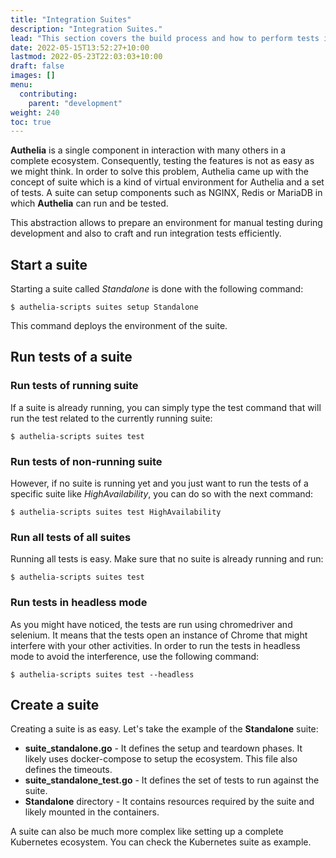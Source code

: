 ```yaml
---
title: "Integration Suites"
description: "Integration Suites."
lead: "This section covers the build process and how to perform tests in development."
date: 2022-05-15T13:52:27+10:00
lastmod: 2022-05-23T22:03:03+10:00
draft: false
images: []
menu:
  contributing:
    parent: "development"
weight: 240
toc: true
---
```


**Authelia** is a single component in interaction with many others in a complete ecosystem. Consequently, testing the
features is not as easy as we might think. In order to solve this problem, Authelia came up with the concept of suite
which is a kind of virtual environment for Authelia and a set of tests. A suite can setup components such as NGINX,
Redis or MariaDB in which **Authelia** can run and be tested.

This abstraction allows to prepare an environment for manual testing during development and also to craft and run
integration tests efficiently.

## Start a suite

Starting a suite called *Standalone* is done with the following command:

```console
$ authelia-scripts suites setup Standalone
```

This command deploys the environment of the suite.

## Run tests of a suite

### Run tests of running suite

If a suite is already running, you can simply type the test command that will run the test related to the currently
running suite:

```console
$ authelia-scripts suites test
```

### Run tests of non-running suite

However, if no suite is running yet and you just want to run the tests of a specific suite like *HighAvailability*, you
can do so with the next command:

```console
$ authelia-scripts suites test HighAvailability
```

### Run all tests of all suites

Running all tests is easy. Make sure that no suite is already running and run:

```console
$ authelia-scripts suites test
```

### Run tests in headless mode

As you might have noticed, the tests are run using chromedriver and selenium. It means that the tests open an instance
of Chrome that might interfere with your other activities. In order to run the tests in headless mode to avoid the
interference, use the following command:

```console
$ authelia-scripts suites test --headless
```

## Create a suite

Creating a suite is as easy. Let's take the example of the **Standalone** suite:

* **suite_standalone.go** - It defines the setup and teardown phases. It likely uses docker-compose to setup the
  ecosystem. This file also defines the timeouts.
* **suite_standalone_test.go** - It defines the set of tests to run against the suite.
* **Standalone** directory - It contains resources required by the suite and likely mounted in the containers.

A suite can also be much more complex like setting up a complete Kubernetes ecosystem. You can check the Kubernetes
suite as example.
